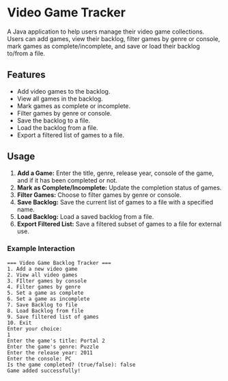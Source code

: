 # Video Game Tracker

A Java application to help users manage their video game collections.  Users can add games, view their backlog, filter games by genre or console, mark games as complete/incomplete, and save or load their backlog to/from a file.

## Features
- Add video games to the backlog.
- View all games in the backlog.
- Mark games as complete or incomplete.
- Filter games by genre or console.
- Save the backlog to a file.
- Load the backlog from a file.
- Export a filtered list of games to a file.

## Usage
1. **Add a Game:** Enter the title, genre, release year, console of the game, and if it has been completed or not.
2. **Mark as Complete/Incomplete:** Update the completion status of games.
3. **Filter Games:** Choose to filter games by genre or console.
4. **Save Backlog:** Save the current list of games to a file with a specified name.
5. **Load Backlog:** Load a saved backlog from a file.
6. **Export Filtered List:** Save a filtered subset of games to a file for external use.

### Example Interaction
```plaintext
=== Video Game Backlog Tracker ===
1. Add a new video game
2. View all video games
3. FIlter games by console
4. Filter games by genre
5. Set a game as complete
6. Set a game as incomplete
7. Save Backlog to file
8. Load Backlog from file
9. Save filtered list of games
10. Exit
Enter your choice:
1
Enter the game's title: Portal 2
Enter the game's genre: Puzzle
Enter the release year: 2011
Enter the console: PC
Is the game completed? (true/false): false
Game added successfully!
```
